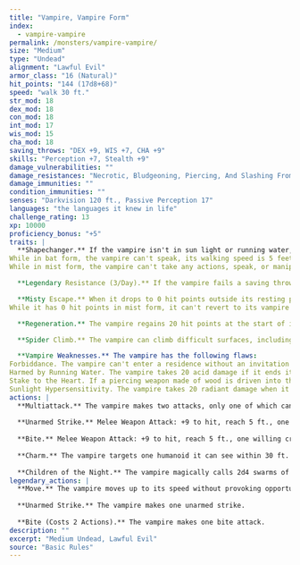 ```yaml
---
title: "Vampire, Vampire Form"
index:
  - vampire-vampire
permalink: /monsters/vampire-vampire/
size: "Medium"
type: "Undead"
alignment: "Lawful Evil"
armor_class: "16 (Natural)"
hit_points: "144 (17d8+68)"
speed: "walk 30 ft."
str_mod: 18
dex_mod: 18
con_mod: 18
int_mod: 17
wis_mod: 15
cha_mod: 18
saving_throws: "DEX +9, WIS +7, CHA +9"
skills: "Perception +7, Stealth +9"
damage_vulnerabilities: ""
damage_resistances: "Necrotic, Bludgeoning, Piercing, And Slashing From Nonmagical Weapons"
damage_immunities: ""
condition_immunities: ""
senses: "Darkvision 120 ft., Passive Perception 17"
languages: "the languages it knew in life"
challenge_rating: 13
xp: 10000
proficiency_bonus: "+5"
traits: |
  **Shapechanger.** If the vampire isn't in sun light or running water, it can use its action to polymorph into a Tiny bat or a Medium cloud of mist, or back into its true form.
While in bat form, the vampire can't speak, its walking speed is 5 feet, and it has a flying speed of 30 feet. Its statistics, other than its size and speed, are unchanged. Anything it is wearing transforms with it, but nothing it is carrying does. It reverts to its true form if it dies.
While in mist form, the vampire can't take any actions, speak, or manipulate objects. It is weightless, has a flying speed of 20 feet, can hover, and can enter a hostile creature's space and stop there. In addition, if air can pass through a space, the mist can do so without squeezing, and it can't pass through water. It has advantage on Strength, Dexterity, and Constitution saving throws, and it is immune to all nonmagical damage, except the damage it takes from sunlight.

  **Legendary Resistance (3/Day).** If the vampire fails a saving throw, it can choose to succeed instead.

  **Misty Escape.** When it drops to 0 hit points outside its resting place, the vampire transforms into a cloud of mist (as in the Shapechanger trait) instead of falling unconscious, provided that it isn't in sunlight or running water. If it can't transform, it is destroyed.
While it has 0 hit points in mist form, it can't revert to its vampire form, and it must reach its resting place within 2 hours or be destroyed. Once in its resting place, it reverts to its vampire form. It is then paralyzed until it regains at least 1 hit point. After spending 1 hour in its resting place with 0 hit points, it regains 1 hit point.

  **Regeneration.** The vampire regains 20 hit points at the start of its turn if it has at least 1 hit point and isn't in sunlight or running water. If the vampire takes radiant damage or damage from holy water, this trait doesn't function at the start of the vampire's next turn.

  **Spider Climb.** The vampire can climb difficult surfaces, including upside down on ceilings, without needing to make an ability check.

  **Vampire Weaknesses.** The vampire has the following flaws:
Forbiddance. The vampire can't enter a residence without an invitation from one of the occupants.
Harmed by Running Water. The vampire takes 20 acid damage if it ends its turn in running water.
Stake to the Heart. If a piercing weapon made of wood is driven into the vampire's heart while the vampire is incapacitated in its resting place, the vampire is paralyzed until the stake is removed.
Sunlight Hypersensitivity. The vampire takes 20 radiant damage when it starts its turn in sunlight. While in sunlight, it has disadvantage on attack rolls and ability checks.
actions: |
  **Multiattack.** The vampire makes two attacks, only one of which can be a bite attack.
  
  **Unarmed Strike.** Melee Weapon Attack: +9 to hit, reach 5 ft., one creature. Hit: 8 (1d8 + 4) bludgeoning damage. Instead of dealing damage, the vampire can grapple the target (escape DC 18).
  
  **Bite.** Melee Weapon Attack: +9 to hit, reach 5 ft., one willing creature, or a creature that is grappled by the vampire, incapacitated, or restrained. Hit: 7 (1d6 + 4) piercing damage plus 10 (3d6) necrotic damage. The target's hit point maximum is reduced by an amount equal to the necrotic damage taken, and the vampire regains hit points equal to that amount. The reduction lasts until the target finishes a long rest. The target dies if this effect reduces its hit point maximum to 0. A humanoid slain in this way and then buried in the ground rises the following night as a vampire spawn under the vampire's control.
  
  **Charm.** The vampire targets one humanoid it can see within 30 ft. of it. If the target can see the vampire, the target must succeed on a DC 17 Wisdom saving throw against this magic or be charmed by the vampire. The charmed target regards the vampire as a trusted friend to be heeded and protected. Although the target isn't under the vampire's control, it takes the vampire's requests or actions in the most favorable way it can, and it is a willing target for the vampire's bit attack. Each time the vampire or the vampire's companions do anything harmful to the target, it can repeat the saving throw, ending the effect on itself on a success. Otherwise, the effect lasts 24 hours or until the vampire is destroyed, is on a different plane of existence than the target, or takes a bonus action to end the effect.
  
  **Children of the Night.** The vampire magically calls 2d4 swarms of bats or rats, provided that the sun isn't up. While outdoors, the vampire can call 3d6 wolves instead. The called creatures arrive in 1d4 rounds, acting as allies of the vampire and obeying its spoken commands. The beasts remain for 1 hour, until the vampire dies, or until the vampire dismisses them as a bonus action.  
legendary_actions: |
  **Move.** The vampire moves up to its speed without provoking opportunity attacks.
  
  **Unarmed Strike.** The vampire makes one unarmed strike.
  
  **Bite (Costs 2 Actions).** The vampire makes one bite attack.
description: ""
excerpt: "Medium Undead, Lawful Evil"
source: "Basic Rules"
---
```

